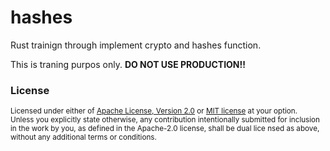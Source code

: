 # hashes

Rust trainign through implement crypto and hashes function.

This is traning purpos only. **DO NOT USE PRODUCTION!!**


### License

<sup>
Licensed under either of <a href="LICENSE-APACHE">Apache License, Version 2.0</a> or <a href="LICENSE-MIT">MIT license</a> at your option.
</sup>

<br>

<sub>
Unless you explicitly state otherwise, any contribution intentionally submitted for inclusion in the work by you, as defined in the Apache-2.0 license, shall be dual lice
nsed as above, without any additional terms or conditions.
</sub>